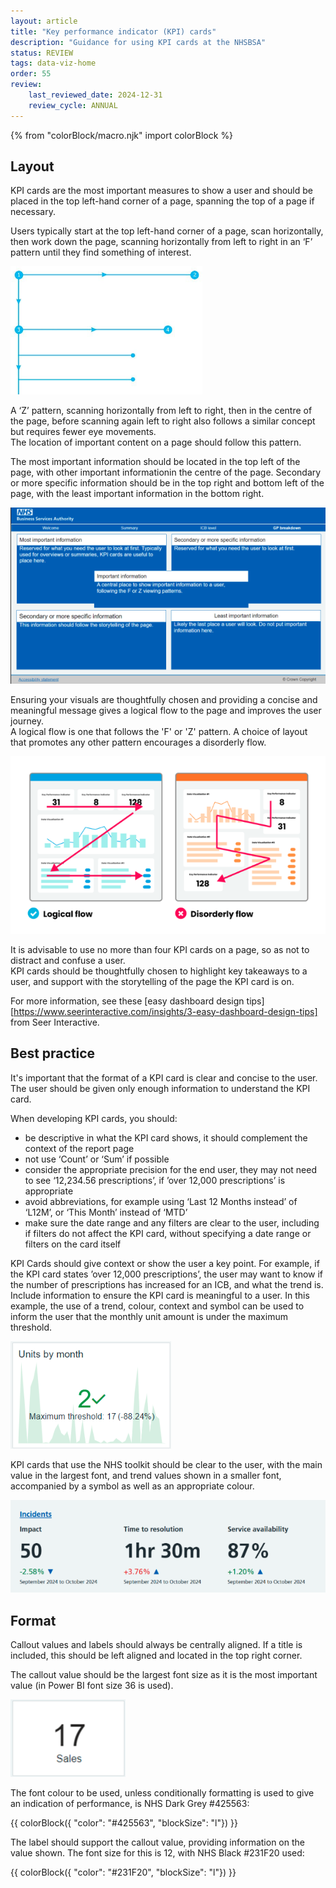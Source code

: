 ```yaml
---
layout: article
title: "Key performance indicator (KPI) cards"
description: "Guidance for using KPI cards at the NHSBSA"
status: REVIEW
tags: data-viz-home
order: 55
review:
    last_reviewed_date: 2024-12-31
    review_cycle: ANNUAL
---
```

{% from "colorBlock/macro.njk" import colorBlock %}
## Layout  
  
KPI cards are the most important measures to show a user and should be placed in the top left-hand corner of a page, spanning the top of a page if necessary.  
  
Users typically start at the top left-hand corner of a page, scan horizontally, then work down the page, scanning horizontally from left to right in an ‘F’ pattern until they find something of interest.

![Visual representation of the 'F' pattern](f-pattern.png)

A ‘Z’ pattern, scanning horizontally from left to right, then in the centre of the page, before scanning again left to right also follows a similar concept but requires fewer eye movements.  
The location of important content on a page should follow this pattern.  

The most important information should be located in the top left of the page, with other important informationin the centre of the page. Secondary or more specific information should be in the top right and bottom left of the page, with the least important information in the bottom right.
  
![Example page showing where information should be located according to importance](info-layout.png)  
  
Ensuring your visuals are thoughtfully chosen and providing a concise and meaningful message gives a logical flow to the page and improves the user journey.  
A logical flow is one that follows the 'F' or 'Z' pattern. A choice of layout that promotes any other pattern encourages a disorderly flow.  
  
![Example of logical flow versus disorderly flow](logical-flow.png)  
  
It is advisable to use no more than four KPI cards on a page, so as not to distract and confuse a user.  
KPI cards should be thoughtfully chosen to highlight key takeaways to a user, and support with the storytelling of the page the KPI card is on.  
  
For more information, see these [easy dashboard design tips][https://www.seerinteractive.com/insights/3-easy-dashboard-design-tips] from Seer Interactive.  
  
## Best practice  
  
It's important that the format of a KPI card is clear and concise to the user. The user should be given only enough information to understand the KPI card.  
  
When developing KPI cards, you should:

- be descriptive in what the KPI card shows, it should complement the context of the report page 
- not use ‘Count’ or ‘Sum’ if possible 
- consider the appropriate precision for the end user, they may not need to see ‘12,234.56 prescriptions’, if ’over 12,000 prescriptions’ is appropriate
- avoid abbreviations, for example using ‘Last 12 Months instead’ of ‘L12M’, or ‘This Month’ instead of ‘MTD’ 
- make sure the date range and any filters are clear to the user, including if filters do not affect the KPI card, without specifying a date range or filters on the card itself

KPI Cards should give context or show the user a key point. For example, if the KPI card states ’over 12,000 prescriptions’, the user may want to know if the number of prescriptions has increased for an ICB, and what the trend is.  
Include information to ensure the KPI card is meaningful to a user. In this example, the use of a trend, colour, context and symbol can be used to inform the user that the monthly unit amount is under the maximum threshold.  
  
![Example KPI card](units-by-month-card.png)  
  
KPI cards that use the NHS toolkit should be clear to the user, with the main value in the largest font, and trend values shown in a smaller font, accompanied by a symbol as well as an appropriate colour.  
  
![Example KPI cards using NHS toolkit](toolkit-cards.png)  
  
## Format  
  
Callout values and labels should always be centrally aligned. If a title is included, this should be left aligned and located in the top right corner.  
  
The callout value should be the largest font size as it is the most important value (in Power BI font size 36 is used).  

![Example simple KPI card](sales-card.png)  
  
The font colour to be used, unless conditionally formatting is used to give an indication of performance, is NHS Dark Grey #425563:  
  
 {{ colorBlock({
    "color": "#425563",
    "blockSize": "l"})
}} 
    
The label should support the callout value, providing information on the value shown. The font size for this is 12, with NHS Black #231F20 used:  
  
{{ colorBlock({
    "color": "#231F20",
    "blockSize": "l"})
}}
